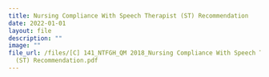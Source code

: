 ```yaml
---
title: Nursing Compliance With Speech Therapist (ST) Recommendation
date: 2022-01-01
layout: file
description: ""
image: ""
file_url: /files/[C] 141_NTFGH_QM 2018_Nursing Compliance With Speech Therapist
  (ST) Recommendation.pdf
---
```

